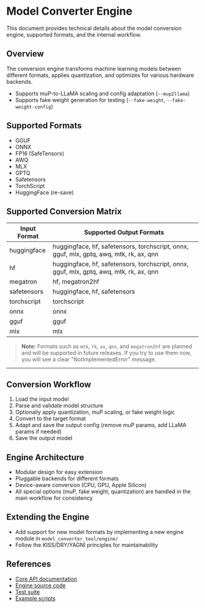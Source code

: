 # Model Converter Engine

This document provides technical details about the model conversion engine, supported formats, and the internal workflow.

## Overview
The conversion engine transforms machine learning models between different formats, applies quantization, and optimizes for various hardware backends.

- Supports muP-to-LLaMA scaling and config adaptation (`--mup2llama`)
- Supports fake weight generation for testing (`--fake-weight`, `--fake-weight-config`)

## Supported Formats
- GGUF
- ONNX
- FP16 (SafeTensors)
- AWQ
- MLX
- GPTQ
- Safetensors
- TorchScript
- HuggingFace (re-save)

## Supported Conversion Matrix

| Input Format | Supported Output Formats |
|--------------|-------------------------|
| huggingface  | huggingface, hf, safetensors, torchscript, onnx, gguf, mlx, gptq, awq, mtk, rk, ax, qnn |
| hf           | huggingface, hf, safetensors, torchscript, onnx, gguf, mlx, gptq, awq, mtk, rk, ax, qnn |
| megatron     | hf, megatron2hf         |
| safetensors  | huggingface, hf, safetensors |
| torchscript  | torchscript             |
| onnx         | onnx                    |
| gguf         | gguf                    |
| mlx          | mlx                     |

> **Note:** Formats such as `mtk`, `rk`, `ax`, `qnn`, and `megatron2hf` are planned and will be supported in future releases. If you try to use them now, you will see a clear "NotImplementedError" message.

---

## Conversion Workflow
1. Load the input model
2. Parse and validate model structure
3. Optionally apply quantization, muP scaling, or fake weight logic
4. Convert to the target format
5. Adapt and save the output config (remove muP params, add LLaMA params if needed)
6. Save the output model

## Engine Architecture
- Modular design for easy extension
- Pluggable backends for different formats
- Device-aware conversion (CPU, GPU, Apple Silicon)
- All special options (muP, fake weight, quantization) are handled in the main workflow for consistency

## Extending the Engine
- Add support for new model formats by implementing a new engine module in `model_converter_tool/engine/`
- Follow the KISS/DRY/YAGNI principles for maintainability

## References
- [Core API documentation](../model_converter_tool/api.py)
- [Engine source code](../model_converter_tool/engine/)
- [Test suite](../tests/)
- [Example scripts](../examples/) 